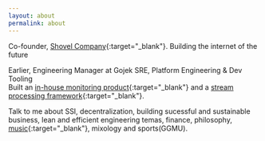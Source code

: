 ```yaml
---
layout: about
permalink: about
---
```


Co-founder, [Shovel Company](https://www.shovel.company){:target="_blank"}. Building the internet of the future<br>

Earlier, Engineering Manager at Gojek SRE, Platform Engineering & Dev Tooling<br>
Built an [in-house monitoring product](https://cortexmetrics.io/docs/case-studies/gojek/){:target="_blank"} and a [stream processing framework](https://ziggurat.dev/){:target="_blank"}.<br>

Talk to me about SSI, decentralization, building sucessful and sustainable business, lean and efficient engineering temas, finance, philosophy, [music](https://soundcloud.com/prashant-mittal-3){:target="_blank"}, mixology and sports(GGMU).
